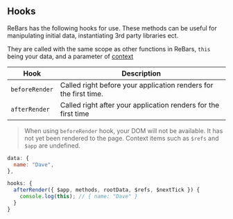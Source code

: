 ## Hooks

ReBars has the following hooks for use. These methods can be useful for manipulating initial data, instantiating 3rd party libraries ect.

They are called with the same scope as other functions in ReBars, `this` being your data, and a parameter of [context](#methods)

| Hook | Description |
| - | - |
| `beforeRender` | Called right before your application renders for the first time. |
| `afterRender` | Called right after your application renders for the first time |


> When using `beforeRender` hook, your DOM will not be available. It has not yet been rendered to the page. Context items such as `$refs` and `$app` are undefined.

```javascript
data: {
  name: "Dave",
},

hooks: {
  afterRender({ $app, methods, rootData, $refs, $nextTick }) {
    console.log(this); // { name: "Dave" }
  }
}
```
